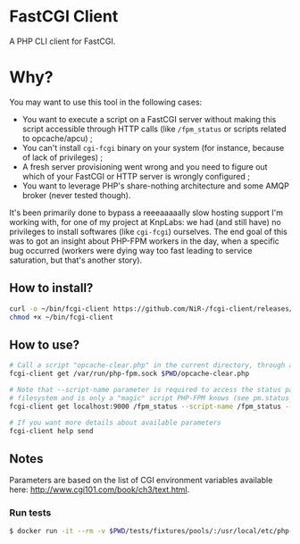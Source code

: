 # FastCGI Client

A PHP CLI client for FastCGI.

# Why?

You may want to use this tool in the following cases:

* You want to execute a script on a FastCGI server without making this script accessible through HTTP calls (like
`/fpm_status` or scripts related to opcache/apcu) ;
* You can't install `cgi-fcgi` binary on your system (for instance, because of lack of privileges) ;
* A fresh server provisioning went wrong and you need to figure out which of your FastCGI or HTTP server is wrongly
configured ;
* You want to leverage PHP's share-nothing architecture and some AMQP broker (never tested though).

It's been primarily done to bypass a reeeaaaaally slow hosting support I'm working with, for one of my project at KnpLabs:
we had (and still have) no privileges to install softwares (like `cgi-fcgi`) ourselves. The end goal of this was to got
an insight about PHP-FPM workers in the day, when a specific bug occurred (workers were dying way too fast leading to
service saturation, but that's another story).

## How to install?

```bash
curl -o ~/bin/fcgi-client https://github.com/NiR-/fcgi-client/releases/download/v0.1.0/fcgi-client.phar
chmod +x ~/bin/fcgi-client
```

## How to use?

```bash
# Call a script "opcache-clear.php" in the current directory, through a UNIX socket
fcgi-client get /var/run/php-fpm.sock $PWD/opcache-clear.php

# Note that --script-name parameter is required to access the status page because /fpm_status does not exist on your 
# filesystem and is only a "magic" script PHP-FPM knows (see pm.status_path parameter in your pool config)
fcgi-client get localhost:9000 /fpm_status --script-name /fpm_status --qs full --qs json

# If you want more details about available parameters 
fcgi-client help send
```

## Notes

Parameters are based on the list of CGI environment variables available here: http://www.cgi101.com/book/ch3/text.html.

### Run tests

```bash
$ docker run -it --rm -v $PWD/tests/fixtures/pools/:/usr/local/etc/php-fpm.d/ -v $PWD:/app -v $PWD/.docker/entrypoint:/entrypoint --entrypoint /entrypoint -w /app php:7.0-fpm vendor/bin/phpunit tests/ 
```
